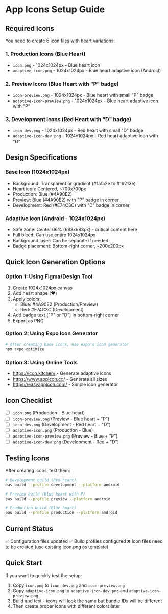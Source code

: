 # App Icons Setup Guide

## Required Icons

You need to create 6 icon files with heart variations:

### 1. Production Icons (Blue Heart)
- `icon.png` - 1024x1024px - Blue heart icon
- `adaptive-icon.png` - 1024x1024px - Blue heart adaptive icon (Android)

### 2. Preview Icons (Blue Heart with "P" badge)
- `icon-preview.png` - 1024x1024px - Blue heart with small "P" badge
- `adaptive-icon-preview.png` - 1024x1024px - Blue heart adaptive icon with "P"

### 3. Development Icons (Red Heart with "D" badge)
- `icon-dev.png` - 1024x1024px - Red heart with small "D" badge
- `adaptive-icon-dev.png` - 1024x1024px - Red heart adaptive icon with "D"

## Design Specifications

### Base Icon (1024x1024px)
- Background: Transparent or gradient (#1a1a2e to #16213e)
- Heart icon: Centered, ~700x700px
- Production: Blue (#4A90E2)
- Preview: Blue (#4A90E2) with "P" badge in corner
- Development: Red (#E74C3C) with "D" badge in corner

### Adaptive Icon (Android - 1024x1024px)
- Safe zone: Center 66% (683x683px) - critical content here
- Full bleed: Can use entire 1024x1024px
- Background layer: Can be separate if needed
- Badge placement: Bottom-right corner, ~200x200px

## Quick Icon Generation Options

### Option 1: Using Figma/Design Tool
1. Create 1024x1024px canvas
2. Add heart shape (❤️)
3. Apply colors:
   - Blue: #4A90E2 (Production/Preview)
   - Red: #E74C3C (Development)
4. Add badge text ("P" or "D") in bottom-right corner
5. Export as PNG

### Option 2: Using Expo Icon Generator
```bash
# After creating base icons, use expo's icon generator
npx expo-optimize
```

### Option 3: Using Online Tools
- https://icon.kitchen/ - Generate adaptive icons
- https://www.appicon.co/ - Generate all sizes
- https://easyappicon.com/ - Simple icon generator

## Icon Checklist

- [ ] `icon.png` (Production - Blue heart)
- [ ] `icon-preview.png` (Preview - Blue heart + "P")
- [ ] `icon-dev.png` (Development - Red heart + "D")
- [ ] `adaptive-icon.png` (Production - Blue)
- [ ] `adaptive-icon-preview.png` (Preview - Blue + "P")
- [ ] `adaptive-icon-dev.png` (Development - Red + "D")

## Testing Icons

After creating icons, test them:

```bash
# Development build (Red heart)
eas build --profile development --platform android

# Preview build (Blue heart with P)
eas build --profile preview --platform android

# Production build (Blue heart)
eas build --profile production --platform android
```

## Current Status

✅ Configuration files updated
✅ Build profiles configured
❌ Icon files need to be created (use existing icon.png as template)

## Quick Start

If you want to quickly test the setup:
1. Copy `icon.png` to `icon-dev.png` and `icon-preview.png`
2. Copy `adaptive-icon.png` to `adaptive-icon-dev.png` and `adaptive-icon-preview.png`
3. Build and test - icons will look the same but bundle IDs will be different
4. Then create proper icons with different colors later

